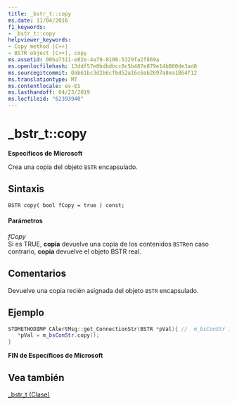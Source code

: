 ```yaml
---
title: _bstr_t::copy
ms.date: 11/04/2016
f1_keywords:
- _bstr_t::copy
helpviewer_keywords:
- Copy method [C++]
- BSTR object [C++], copy
ms.assetid: 00ba7311-e82e-4a79-8106-5329fa2f869a
ms.openlocfilehash: 13ddf57e0bdbdbcc0c5b487e879e14b000de3ad0
ms.sourcegitcommit: 0ab61bc3d2b6cfbd52a16c6ab2b97a8ea1864f12
ms.translationtype: MT
ms.contentlocale: es-ES
ms.lasthandoff: 04/23/2019
ms.locfileid: "62393940"
---
```

# <a name="bstrtcopy"></a>_bstr_t::copy

**Específicos de Microsoft**

Crea una copia del objeto `BSTR` encapsulado.

## <a name="syntax"></a>Sintaxis

```
BSTR copy( bool fCopy = true ) const;
```

#### <a name="parameters"></a>Parámetros

*fCopy*<br/>
Si es TRUE, **copia** devuelve una copia de los contenidos `BSTR`en caso contrario, **copia** devuelve el objeto BSTR real.

## <a name="remarks"></a>Comentarios

Devuelve una copia recién asignada del objeto `BSTR` encapsulado.

## <a name="example"></a>Ejemplo

```cpp
STDMETHODIMP CAlertMsg::get_ConnectionStr(BSTR *pVal){ //  m_bsConStr is _bstr_t
   *pVal = m_bsConStr.copy();
}
```

**FIN de Específicos de Microsoft**

## <a name="see-also"></a>Vea también

[_bstr_t (Clase)](../cpp/bstr-t-class.md)